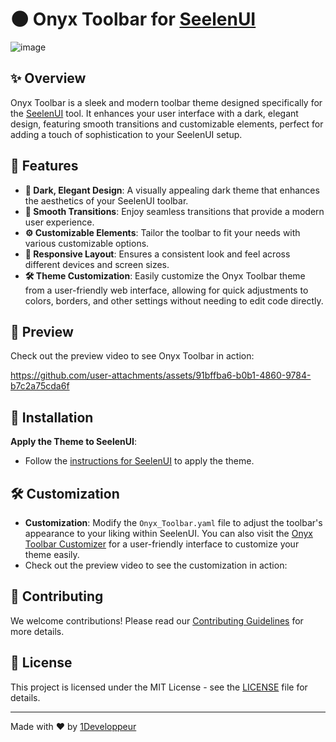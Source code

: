 # 🌑 Onyx Toolbar for [SeelenUI](https://github.com/eythaann/Seelen-UI)

![image](https://github.com/user-attachments/assets/b46fae54-8b7a-4926-9332-aa0d667245c7)

## ✨ Overview

Onyx Toolbar is a sleek and modern toolbar theme designed specifically for the [SeelenUI](https://github.com/eythaann/Seelen-UI) tool. It enhances your user interface with a dark, elegant design, featuring smooth transitions and customizable elements, perfect for adding a touch of sophistication to your SeelenUI setup.

## 🌟 Features

- **🎨 Dark, Elegant Design**: A visually appealing dark theme that enhances the aesthetics of your SeelenUI toolbar.
- **💨 Smooth Transitions**: Enjoy seamless transitions that provide a modern user experience.
- **⚙️ Customizable Elements**: Tailor the toolbar to fit your needs with various customizable options.
- **📱 Responsive Layout**: Ensures a consistent look and feel across different devices and screen sizes.
- **🛠️ Theme Customization**: Easily customize the Onyx Toolbar theme from a user-friendly web interface, allowing for quick adjustments to colors, borders, and other settings without needing to edit code directly.

## 🎥 Preview

Check out the preview video to see Onyx Toolbar in action:

https://github.com/user-attachments/assets/91bffba6-b0b1-4860-9784-b7c2a75cda6f

## 🚀 Installation
**Apply the Theme to SeelenUI**:
   - Follow the [instructions for SeelenUI](https://github.com/eythaann/Seelen-UI/blob/master/documentation/themes.md) to apply the theme.

## 🛠️ Customization

- **Customization**: Modify the `Onyx_Toolbar.yaml` file to adjust the toolbar's appearance to your liking within SeelenUI. You can also visit the [Onyx Toolbar Customizer](https://1developpeur.github.io/modern.html) for a user-friendly interface to customize your theme easily.
- Check out the preview video to see the customization in action:


## 🤝 Contributing

We welcome contributions! Please read our [Contributing Guidelines](CONTRIBUTING.md) for more details.

## 📜 License

This project is licensed under the MIT License - see the [LICENSE](LICENSE) file for details.

---

Made with ❤️ by [1Developpeur](https://github.com/1Developpeur)
